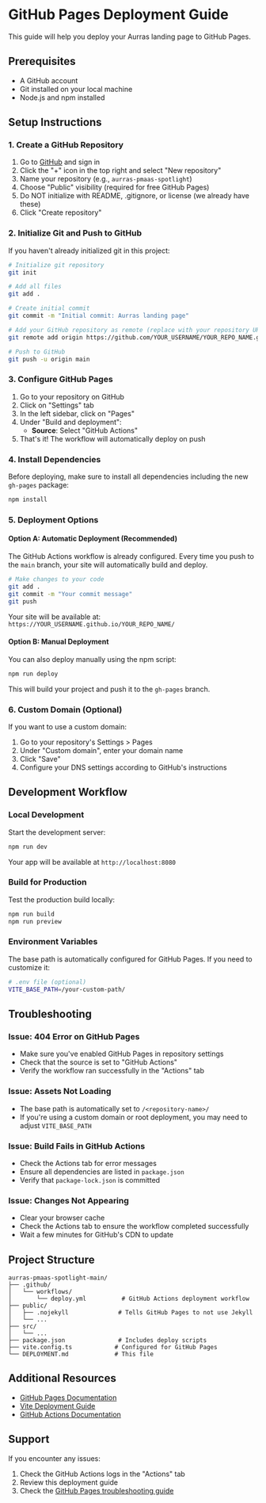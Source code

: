 # GitHub Pages Deployment Guide

This guide will help you deploy your Aurras landing page to GitHub Pages.

## Prerequisites

- A GitHub account
- Git installed on your local machine
- Node.js and npm installed

## Setup Instructions

### 1. Create a GitHub Repository

1. Go to [GitHub](https://github.com) and sign in
2. Click the "+" icon in the top right and select "New repository"
3. Name your repository (e.g., `aurras-pmaas-spotlight`)
4. Choose "Public" visibility (required for free GitHub Pages)
5. Do NOT initialize with README, .gitignore, or license (we already have these)
6. Click "Create repository"

### 2. Initialize Git and Push to GitHub

If you haven't already initialized git in this project:

```bash
# Initialize git repository
git init

# Add all files
git add .

# Create initial commit
git commit -m "Initial commit: Aurras landing page"

# Add your GitHub repository as remote (replace with your repository URL)
git remote add origin https://github.com/YOUR_USERNAME/YOUR_REPO_NAME.git

# Push to GitHub
git push -u origin main
```

### 3. Configure GitHub Pages

1. Go to your repository on GitHub
2. Click on "Settings" tab
3. In the left sidebar, click on "Pages"
4. Under "Build and deployment":
   - **Source**: Select "GitHub Actions"
5. That's it! The workflow will automatically deploy on push

### 4. Install Dependencies

Before deploying, make sure to install all dependencies including the new `gh-pages` package:

```bash
npm install
```

### 5. Deployment Options

#### Option A: Automatic Deployment (Recommended)

The GitHub Actions workflow is already configured. Every time you push to the `main` branch, your site will automatically build and deploy.

```bash
# Make changes to your code
git add .
git commit -m "Your commit message"
git push
```

Your site will be available at: `https://YOUR_USERNAME.github.io/YOUR_REPO_NAME/`

#### Option B: Manual Deployment

You can also deploy manually using the npm script:

```bash
npm run deploy
```

This will build your project and push it to the `gh-pages` branch.

### 6. Custom Domain (Optional)

If you want to use a custom domain:

1. Go to your repository's Settings > Pages
2. Under "Custom domain", enter your domain name
3. Click "Save"
4. Configure your DNS settings according to GitHub's instructions

## Development Workflow

### Local Development

Start the development server:

```bash
npm run dev
```

Your app will be available at `http://localhost:8080`

### Build for Production

Test the production build locally:

```bash
npm run build
npm run preview
```

### Environment Variables

The base path is automatically configured for GitHub Pages. If you need to customize it:

```bash
# .env file (optional)
VITE_BASE_PATH=/your-custom-path/
```

## Troubleshooting

### Issue: 404 Error on GitHub Pages

- Make sure you've enabled GitHub Pages in repository settings
- Check that the source is set to "GitHub Actions"
- Verify the workflow ran successfully in the "Actions" tab

### Issue: Assets Not Loading

- The base path is automatically set to `/<repository-name>/`
- If you're using a custom domain or root deployment, you may need to adjust `VITE_BASE_PATH`

### Issue: Build Fails in GitHub Actions

- Check the Actions tab for error messages
- Ensure all dependencies are listed in `package.json`
- Verify that `package-lock.json` is committed

### Issue: Changes Not Appearing

- Clear your browser cache
- Check the Actions tab to ensure the workflow completed successfully
- Wait a few minutes for GitHub's CDN to update

## Project Structure

```
aurras-pmaas-spotlight-main/
├── .github/
│   └── workflows/
│       └── deploy.yml          # GitHub Actions deployment workflow
├── public/
│   ├── .nojekyll              # Tells GitHub Pages to not use Jekyll
│   └── ...
├── src/
│   └── ...
├── package.json               # Includes deploy scripts
├── vite.config.ts            # Configured for GitHub Pages
└── DEPLOYMENT.md             # This file
```

## Additional Resources

- [GitHub Pages Documentation](https://docs.github.com/en/pages)
- [Vite Deployment Guide](https://vitejs.dev/guide/static-deploy.html)
- [GitHub Actions Documentation](https://docs.github.com/en/actions)

## Support

If you encounter any issues:
1. Check the GitHub Actions logs in the "Actions" tab
2. Review this deployment guide
3. Check the [GitHub Pages troubleshooting guide](https://docs.github.com/en/pages/getting-started-with-github-pages/troubleshooting-404-errors-for-github-pages-sites)

